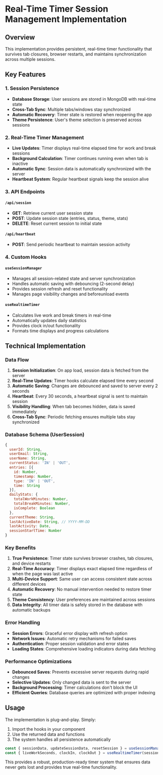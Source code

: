 # Real-Time Timer Session Management Implementation

## Overview
This implementation provides persistent, real-time timer functionality that survives tab closures, browser restarts, and maintains synchronization across multiple sessions.

## Key Features

### 1. Session Persistence
- **Database Storage**: User sessions are stored in MongoDB with real-time state
- **Cross-Tab Sync**: Multiple tabs/windows stay synchronized
- **Automatic Recovery**: Timer state is restored when reopening the app
- **Theme Persistence**: User's theme selection is preserved across sessions

### 2. Real-Time Timer Management
- **Live Updates**: Timer displays real-time elapsed time for work and break sessions
- **Background Calculation**: Timer continues running even when tab is inactive
- **Automatic Sync**: Session data is automatically synchronized with the server
- **Heartbeat System**: Regular heartbeat signals keep the session alive

### 3. API Endpoints

#### `/api/session` 
- **GET**: Retrieve current user session state
- **POST**: Update session state (entries, status, theme, stats)
- **DELETE**: Reset current session to initial state

#### `/api/heartbeat`
- **POST**: Send periodic heartbeat to maintain session activity

### 4. Custom Hooks

#### `useSessionManager`
- Manages all session-related state and server synchronization
- Handles automatic saving with debouncing (2-second delay)
- Provides session refresh and reset functionality
- Manages page visibility changes and beforeunload events

#### `useRealtimeTimer`
- Calculates live work and break timers in real-time
- Automatically updates daily statistics
- Provides clock in/out functionality
- Formats time displays and progress calculations

## Technical Implementation

### Data Flow
1. **Session Initialization**: On app load, session data is fetched from the server
2. **Real-Time Updates**: Timer hooks calculate elapsed time every second
3. **Automatic Saving**: Changes are debounced and saved to server every 2 seconds
4. **Heartbeat**: Every 30 seconds, a heartbeat signal is sent to maintain session
5. **Visibility Handling**: When tab becomes hidden, data is saved immediately
6. **Cross-Tab Sync**: Periodic fetching ensures multiple tabs stay synchronized

### Database Schema (UserSession)
```javascript
{
  userId: String,
  userEmail: String,
  userName: String,
  currentStatus: 'IN' | 'OUT',
  entries: [{
    id: Number,
    timestamp: Number,
    type: 'IN' | 'OUT',
    time: String
  }],
  dailyStats: {
    totalWorkMinutes: Number,
    totalBreakMinutes: Number,
    isComplete: Boolean
  },
  currentTheme: String,
  lastActiveDate: String, // YYYY-MM-DD
  lastActivity: Date,
  sessionStartTime: Number
}
```

### Key Benefits

1. **True Persistence**: Timer state survives browser crashes, tab closures, and device restarts
2. **Real-Time Accuracy**: Timer displays exact elapsed time regardless of when the page was last active
3. **Multi-Device Support**: Same user can access consistent state across different devices
4. **Automatic Recovery**: No manual intervention needed to restore timer state
5. **Theme Consistency**: User preferences are maintained across sessions
6. **Data Integrity**: All timer data is safely stored in the database with automatic backups

### Error Handling

- **Session Errors**: Graceful error display with refresh option
- **Network Issues**: Automatic retry mechanisms for failed saves
- **Authentication**: Proper session validation and error states
- **Loading States**: Comprehensive loading indicators during data fetching

### Performance Optimizations

- **Debounced Saves**: Prevents excessive server requests during rapid changes
- **Selective Updates**: Only changed data is sent to the server
- **Background Processing**: Timer calculations don't block the UI
- **Efficient Queries**: Database queries are optimized with proper indexing

## Usage

The implementation is plug-and-play. Simply:
1. Import the hooks in your component
2. Use the returned data and functions
3. The system handles all persistence automatically

```javascript
const { sessionData, updateSessionData, resetSession } = useSessionManager();
const { liveWorkSeconds, clockIn, clockOut } = useRealtimeTimer(sessionData, updateSessionData);
```

This provides a robust, production-ready timer system that ensures data never gets lost and provides true real-time functionality.
